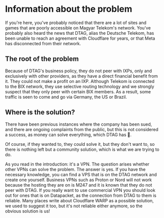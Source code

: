 # Information about the problem
If you're here, you've probably noticed that there are a lot of sites and games that are poorly accessible on Magyar Telekom's network. You've probably also heard the news that DTAG, alias the Deutsche Telekom, has been unable to reach an agreement with Cloudflare for years, or that Meta has disconnected from their network.

## The root of the problem
Because of DTAG's business policy, they do not peer with IXPs, only and exclusively with other providers, as they have a direct financial benefit from it. They could not make a profit on an IXP. Although Telekom is connected to the BIX network, they use selective routing technology and we strongly suspect that they only peer with certain BIX members. As a result, some traffic is seen to come and go via Germany, the US or Brazil.

## Where is the solution?
There have been previous instances where the company has been sued, and there are ongoing complaints from the public, but this is not considered a success, as money can solve everything, which DTAG has 🙂.

Of course, if they wanted to, they could solve it, but they don't want to, so there is nothing left but a community solution, which is what we are trying to do.

As you read in the introduction: it's a VPN. The question arises whether other VPNs can solve the problem. The answer is yes. If you have the necessary knowledge, you can find a VPS that is on the DTAG network and create one yourself. Business VPNs such as Proton or Nord will not work because the hosting they are on is M247 and it is known that they do not peer with DTAG. If you really want to use commercial VPN you should look out for ones that is on Datapacket, as the connection from DTAG to them is reliable. Many places write about Cloudflare WARP as a possible solution, we used to suggest it too, but it's not reliable either anymore, so the obvious solution is us!


